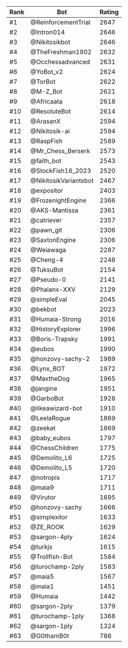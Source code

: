 Rank|Bot|Rating
---|---|---
#1|@ReinforcementTrial|2647
#2|@Intron014|2646
#3|@Nikitosikbot|2646
#4|@TheFreshman1902|2632
#5|@Occhessadvanced|2631
#6|@YoBot_v2|2624
#7|@TorBot|2622
#8|@M-Z_Bot|2621
#9|@Africaata|2618
#10|@ResoluteBot|2614
#11|@ArasanX|2594
#12|@Nikitosik-ai|2594
#13|@RaspFish|2589
#14|@Mr_Chess_Berserk|2573
#15|@faith_bot|2543
#16|@StockFish16_2023|2520
#17|@NikitosikVariantsbot|2467
#18|@expositor|2403
#19|@FrozenightEngine|2366
#20|@AKS-Mantissa|2361
#21|@catriever|2357
#22|@pawn_git|2306
#23|@SaxtonEngine|2306
#24|@Weiawaga|2287
#25|@Cheng-4|2248
#26|@TuksuBot|2154
#27|@Pseudo-0|2141
#28|@Phalanx-XXV|2129
#29|@simpleEval|2045
#30|@bekbot|2023
#31|@Humaia-Strong|2016
#32|@HistoryExplorer|1996
#33|@Boris-Trapsky|1991
#34|@eubos|1990
#35|@honzovy-sachy-2|1989
#36|@Lynx_BOT|1972
#37|@MaxtheDog|1965
#38|@jangine|1951
#39|@GarboBot|1928
#40|@likeawizard-bot|1910
#41|@LeelaRogue|1869
#42|@zeekat|1869
#43|@baby_eubos|1797
#44|@ChessChildren|1775
#45|@Demolito_L6|1725
#46|@Demolito_L5|1720
#47|@notropis|1717
#48|@maia9|1711
#49|@Virutor|1695
#50|@honzovy-sachy|1666
#51|@simplexitor|1633
#52|@ZE_ROOK|1629
#53|@sargon-4ply|1624
#54|@turkjs|1615
#55|@Trollfish-Bot|1584
#56|@turochamp-2ply|1583
#57|@maia5|1567
#58|@maia1|1451
#59|@Humaia|1442
#60|@sargon-2ply|1379
#61|@turochamp-1ply|1368
#62|@sargon-1ply|1324
#63|@G0thamB0t|786

